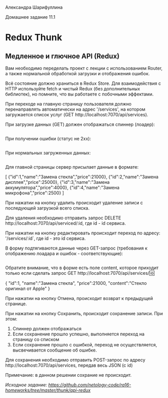 Александра Шарифуллина

Домашнее задание 11.1

<h1>Redux Thunk</h1>

<h2>Медленное и глючное API (Redux)</h2>

Вам необходимо переделать проект с лекции с использованием Router, а также нормальной обработкой загрузки и отображения ошибок.

Всё состояние должно храниться в Redux Store. Для взаимодействия с HTTP используйте fetch и чистый Redux (без дополнительных библиотек), но помните, что вы работаете с побочными эффектами.

При переходе на главную страницу пользователя должно перенаправлять автоматически на адрес '/services', на котором загружается список услуг (GET http://localhost:7070/api/services).

При загрузке данных (GET) должен отображаться спиннер (лоадер):

<img src="https://raw.githubusercontent.com/netology-code/ra16-homeworks/master/thunk/api-redux/assets/spinner.png" alt=""/>

При получении ошибки (статус не 2xx):

<img src="https://raw.githubusercontent.com/netology-code/ra16-homeworks/master/thunk/api-redux/assets/error.png" alt=""/>

При нормальных загруженных данных:

<img src="https://raw.githubusercontent.com/netology-code/ra16-homeworks/master/thunk/api-redux/assets/list.png" alt=""/>

Для главной страницы сервер присылает данные в формате:

[
   {"id":1,"name":"Замена стекла","price":21000},
   {"id":2,"name":"Замена дисплея","price":25000},
   {"id":3,"name":"Замена аккумулятора","price":4000},
   {"id":4,"name":"Замена микрофона","price":2500}
]

При нажатии на кнопку удалить происходит удаление записи с последующей загрузкой всего списка.

Для удаления необходимо отправить запрос DELETE http://localhost:7070/api/serviced/:id, где id - id сервиса.

При нажатии на кнопку редактировать происходит переход по адресу: '/services/:id`, где id - это id сервиса.

В форму подтягиваются данные через GET-запрос (требования к отображению лоадара и ошибок - соответствующие):

<img src="https://raw.githubusercontent.com/netology-code/ra16-homeworks/master/thunk/api-redux/assets/edit.png" alt=""/>

Обратите внимание, что в форме есть поле content, которое приходит только если сделать запрос GET http://localhost:7070/api/services/:id:

{
    "id":1,
    "name":"Замена стекла",
    "price":21000,
    "content":"Стекло оригинал от Apple"
}

При нажатии на кнопку Отмена, происходит возврат к предыдущей странице.

При нажатии на кнопку Сохранить, происходит сохранение записи. При этом:
1. Спиннер должен отображаться
2. Если сохранение прошло успешно, выполняется переход на страницу со списком
3. Если сохранение прошло с ошибкой, переход не осуществляется, высвечивается сообщение об ошибке.

Для сохранения необходимо отправить POST-запрос по адресу http://localhost:7070/api/services, передав весь JSON (с id)

Примечание: в данном решении сохрание не происходит.

<i>Исходное задание: https://github.com/netology-code/ra16-homeworks/tree/master/thunk/api-redux</i>

